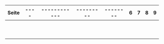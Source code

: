 | Seite           |  ----  | ------------  |    ---------  | --------                     | 6 | 7 | 8 | 9 | 
| :-------------  | :-----:|:-------------:|:-------------:| :--------------------------: | - | - | - | - | 
|                 |        |               |               |                              |   |   |   |   |     
|                 |        |               |               |                              |   |   |   |   | 
|                 |        |               |               |                              |   |   |   |   |     
|                 |        |               |               |                              |   |   |   |   | 
|                 |        |               |               |                              |   |   |   |   |     
|                 |        |               |               |                              |   |   |   |   | 
|                 |        |               |               |                              |   |   |   |   |     
|                 |        |               |               |                              |   |   |   |   | 
|                 |        |               |               |                              |   |   |   |   |     
|                 |        |               |               |                              |   |   |   |   | 
